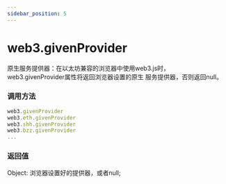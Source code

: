 ```yaml
---
sidebar_position: 5
---
```


# web3.givenProvider 

原生服务提供器：在以太坊兼容的浏览器中使用web3.js时，web3.givenProvider属性将返回浏览器设置的原生 服务提供器，否则返回null。

### 调用方法

```js
web3.givenProvider
web3.eth.givenProvider
web3.shh.givenProvider
web3.bzz.givenProvider
...
```

### 返回值
Object: 浏览器设置好的提供器，或者null;
